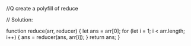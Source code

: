 <!-- added -->
//Q create a polyfill of reduce

// Solution:

function reduce(arr, reducer) {
    let ans = arr[0];
    for (let i = 1; i < arr.length; i++) {
        ans = reducer(ans, arr[i]);
    }
    return ans;
}

